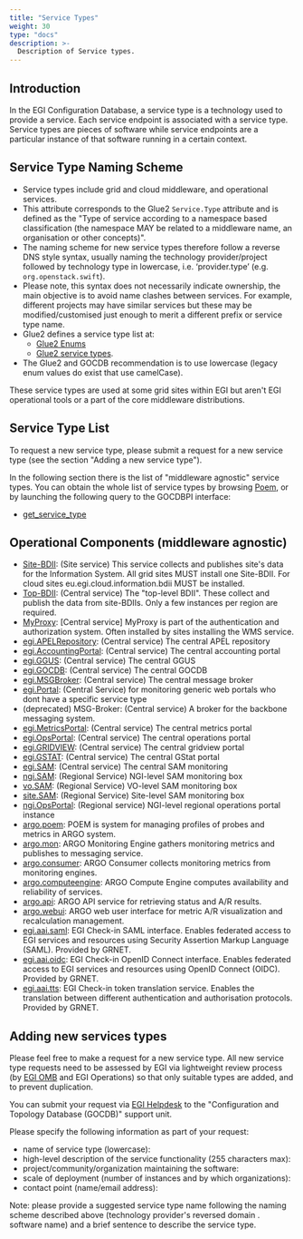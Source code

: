 ```yaml
---
title: "Service Types"
weight: 30
type: "docs"
description: >-
  Description of Service types.
---
```


## Introduction

In the EGI Configuration Database, a service type is a technology used to
provide a service. Each service endpoint is associated with a service type.
Service types are pieces of software while service endpoints are a particular
instance of that software running in a certain context.

## Service Type Naming Scheme

- Service types include grid and cloud middleware, and operational services.
- This attribute corresponds to the Glue2 `Service.Type` attribute and is
  defined as the "Type of service according to a namespace based classification
  (the namespace MAY be related to a middleware name, an organisation or other
  concepts)".
- The naming scheme for new service types therefore follow a reverse DNS style
  syntax, usually naming the technology provider/project followed by technology
  type in lowercase, i.e. ‘provider.type’ (e.g. `org.openstack.swift`).
- Please note, this syntax does not necessarily indicate ownership, the main
  objective is to avoid name clashes between services. For example, different
  projects may have similar services but these may be modified/customised just
  enough to merit a different prefix or service type name.
- Glue2 defines a service type list at:
  - [Glue2 Enums](https://github.com/OGF-GLUE/Enumerations)
  - [Glue2 service types](https://github.com/OGF-GLUE/Enumerations/blob/master/ServiceType_t.csv).
- The Glue2 and GOCDB recommendation is to use lowercase (legacy enum values do
  exist that use camelCase).

These service types are used at some grid sites within EGI but aren't EGI
operational tools or a part of the core middleware distributions.

## Service Type List

To request a new service type, please submit a request for a new service type
(see the section "Adding a new service type").

In the following section there is the list of "middleware agnostic" service
types. You can obtain the whole list of service types by browsing
[Poem](https://poem.egi.eu/ui/public_servicetypes), or by launching the
following query to the GOCDBPI interface:

- [get_service_type](https://goc.egi.eu/gocdbpi/public/?method=get_service_types)

## Operational Components (middleware agnostic)

- [Site-BDII](https://goc.egi.eu/gocdbpi/public/?method=get_service_endpoint&service_type=Site-BDII):
  (Site service) This service collects and publishes site's data for the
  Information System. All grid sites MUST install one Site-BDII. For cloud sites
  eu.egi.cloud.information.bdii MUST be installed.
- [Top-BDII](https://goc.egi.eu/gocdbpi/public/?method=get_service_endpoint&service_type=Top-BDII):
  (Central service) The "top-level BDII". These collect and publish the data
  from site-BDIIs. Only a few instances per region are required.
- [MyProxy](https://goc.egi.eu/gocdbpi/public/?method=get_service_endpoint&service_type=MyProxy):
  [Central service] MyProxy is part of the authentication and authorization
  system. Often installed by sites installing the WMS service.
- [egi.APELRepository](https://goc.egi.eu/gocdbpi/public/?method=get_service_endpoint&service_type=egi.APELRepository):
  (Central service) The central APEL repository
- [egi.AccountingPortal](https://goc.egi.eu/gocdbpi/public/?method=get_service_endpoint&service_type=egi.AccountingPortal):
  (Central service) The central accounting portal
- [egi.GGUS](https://goc.egi.eu/gocdbpi/public/?method=get_service_endpoint&service_type=egi.GGUS):
  (Central service) The central GGUS
- [egi.GOCDB](https://goc.egi.eu/gocdbpi/public/?method=get_service_endpoint&service_type=egi.GOCDB):
  (Central service) The central GOCDB
- [egi.MSGBroker](https://goc.egi.eu/gocdbpi/public/?method=get_service_endpoint&service_type=egi.MSGBroker):
  (Central service) The central message broker
- [egi.Portal](https://goc.egi.eu/gocdbpi/public/?method=get_service_endpoint&service_type=egi.Portal):
  (Central Service) for monitoring generic web portals who dont have a specific
  service type
- (deprecated) MSG-Broker: (Central service) A broker for the backbone messaging
  system.
- [egi.MetricsPortal](https://goc.egi.eu/gocdbpi/public/?method=get_service_endpoint&service_type=egi.MetricsPortal):
  (Central service) The central metrics portal
- [egi.OpsPortal](https://goc.egi.eu/gocdbpi/public/?method=get_service_endpoint&service_type=egi.OpsPortal):
  (Central service) The central operations portal
- [egi.GRIDVIEW](https://goc.egi.eu/gocdbpi/public/?method=get_service_endpoint&service_type=egi.GRIDVIEW):
  (Central service) The central gridview portal
- [egi.GSTAT](https://goc.egi.eu/gocdbpi/public/?method=get_service_endpoint&service_type=egi.GSTAT):
  (Central service) The central GStat portal
- [egi.SAM](https://goc.egi.eu/gocdbpi/public/?method=get_service_endpoint&service_type=egi.SAM):
  (Central service) The central SAM monitoring
- [ngi.SAM](https://goc.egi.eu/gocdbpi/public/?method=get_service_endpoint&service_type=ngi.SAM):
  (Regional Service) NGI-level SAM monitoring box
- [vo.SAM](https://goc.egi.eu/gocdbpi/public/?method=get_service_endpoint&service_type=vo.SAM):
  (Regional Service) VO-level SAM monitoring box
- [site.SAM](https://goc.egi.eu/gocdbpi/public/?method=get_service_endpoint&service_type=site.SAM):
  (Regional Service) Site-level SAM monitoring box
- [ngi.OpsPortal](https://goc.egi.eu/gocdbpi/public/?method=get_service_endpoint&service_type=ngi.OpsPortal):
  (Regional service) NGI-level regional operations portal instance
- [argo.poem](https://goc.egi.eu/gocdbpi/public/?method=get_service_endpoint&service_type=argo.poem):
  POEM is system for managing profiles of probes and metrics in ARGO system.
- [argo.mon](https://goc.egi.eu/gocdbpi/public/?method=get_service_endpoint&service_type=argo.mon):
  ARGO Monitoring Engine gathers monitoring metrics and publishes to messaging
  service.
- [argo.consumer](https://goc.egi.eu/gocdbpi/public/?method=get_service_endpoint&service_type=argo.consumer):
  ARGO Consumer collects monitoring metrics from monitoring engines.
- [argo.computeengine](https://goc.egi.eu/gocdbpi/public/?method=get_service_endpoint&service_type=argo.computeengine):
  ARGO Compute Engine computes availability and reliability of services.
- [argo.api](https://goc.egi.eu/gocdbpi/public/?method=get_service_endpoint&service_type=argo.api):
  ARGO API service for retrieving status and A/R results.
- [argo.webui](https://goc.egi.eu/gocdbpi/public/?method=get_service_endpoint&service_type=argo.webui):
  ARGO web user interface for metric A/R visualization and recalculation
  management.
- [egi.aai.saml](https://goc.egi.eu/gocdbpi/public/?method=get_service_endpoint&service_type=egi.aai.saml):
  EGI Check-in SAML interface. Enables federated access to EGI services and
  resources using Security Assertion Markup Language (SAML). Provided by GRNET.
- [egi.aai.oidc](https://goc.egi.eu/gocdbpi/public/?method=get_service_endpoint&service_type=egi.aai.oidc):
  EGI Check-in OpenID Connect interface. Enables federated access to EGI
  services and resources using OpenID Connect (OIDC). Provided by GRNET.
- [egi.aai.tts](https://goc.egi.eu/gocdbpi/public/?method=get_service_endpoint&service_type=egi.aai.tts):
  EGI Check-in token translation service. Enables the translation between
  different authentication and authorisation protocols. Provided by GRNET.

## Adding new services types

Please feel free to make a request for a new service type. All new service type
requests need to be assessed by EGI via lightweight review process (by
[EGI OMB](https://go.egi.eu/omb) and EGI Operations) so that only suitable types
are added, and to prevent duplication.

You can submit your request via [EGI Helpdesk](../../helpdesk) to the
"Configuration and Topology Database (GOCDB)" support unit.

Please specify the following information as part of your request:

- name of service type (lowercase):
- high-level description of the service functionality (255 characters max):
- project/community/organization maintaining the software:
- scale of deployment (number of instances and by which organizations):
- contact point (name/email address):

Note: please provide a suggested service type name following the naming scheme
described above (technology provider's reversed domain . software name) and a
brief sentence to describe the service type.
